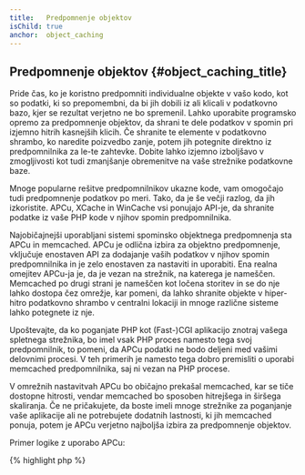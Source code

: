 ```yaml
---
title:   Predpomnenje objektov
isChild: true
anchor:  object_caching
---
```


## Predpomnenje objektov {#object_caching_title}

Pride čas, ko je koristno predpomniti individualne objekte v vašo kodo, kot so podatki, ki so prepomembni,
da bi jih dobili iz ali klicali v podatkovno bazo, kjer se rezultat verjetno ne bo spremenil. Lahko uporabite programsko
opremo za predpomnenje objektov, da shrani te dele podatkov v spomin pri izjemno hitrih kasnejših klicih. Če shranite te
elemente v podatkovno shrambo, ko naredite poizvedbo zanje, potem jih potegnite direktno iz predpomnilnika za le-te zahtevke.
Dobite lahko izjemno izboljšavo v zmogljivosti kot tudi zmanjšanje obremenitve na vaše strežnike podatkovne baze.

Mnoge popularne rešitve predpomnilnikov ukazne kode, vam omogočajo tudi predpomnenje podatkov po meri. Tako, da je še večji razlog,
da jih izkoristite. APCu, XCache in WinCache vsi ponujajo API-je, da shranite podatke iz vaše PHP kode v njihov spomin predpomnilnika.

Najobičajnejši uporabljani sistemi spominsko objektnega predpomnenja sta APCu in memcached. APCu je odlična izbira za objektno
predpomnenje, vključuje enostaven API za dodajanje vaših podatkov v njihov spomin predpomnilnika in je zelo enostaven za
nastaviti in uporabiti. Ena realna omejitev APCu-ja je, da je vezan na strežnik, na katerega je nameščen. Memcached po drugi strani je
nameščen kot ločena storitev in se do nje lahko dostopa čez omrežje, kar pomeni, da lahko shranite objekte v hiper-hitro podatkovno
shrambo v centralni lokaciji in mnoge različne sisteme lahko potegnete iz nje.

Upoštevajte, da ko poganjate PHP kot (Fast-)CGI aplikacijo znotraj vašega spletnega strežnika, bo imel vsak PHP proces namesto tega svoj
predpomnilnik, to pomeni, da APCu podatki ne bodo deljeni med vašimi delovnimi procesi. V teh primerih je namesto tega dobro premisliti o uporabi
memcached predpomnilnika, saj ni vezan na PHP procese.

V omrežnih nastavitvah APCu bo običajno prekašal memcached, kar se tiče dostopne hitrosti, vendar memcached bo sposoben
hitrejšega in širšega skaliranja. Če ne pričakujete, da boste imeli mnoge strežnike za poganjanje vaše aplikacije ali ne potrebujete
dodatnih lastnosti, ki jih memcached ponuja, potem je APCu verjetno najboljša izbira za predpomnenje objektov.

Primer logike z uporabo APCu:

{% highlight php %}
<?php
// check if there is data saved as 'expensive_data' in cache
$data = apc_fetch('expensive_data');
if ($data === false) {
    // data is not in cache; save result of expensive call for later use
    apc_add('expensive_data', $data = get_expensive_data());
}

print_r($data);
{% endhighlight %}

Upoštevajte, da pred PHP 5.5, APC ponuja tako predpomnilnik objektov kot tudi predpomnilnik ukazne kode. APCu je projekt,
ki je prinesel APC-jev predpomnilnik objektov v PHP 5.5+, odkar ima PHP sedaj vgrajeni predpomnilnik ukazne kode (OPcache).

### Naučite se več o popularnih sistemih predpomnilnikov objektov:

* [APCu](https://github.com/krakjoe/apcu)
* [APC Functions](http://php.net/ref.apc)
* [Memcached](http://memcached.org/)
* [Redis](http://redis.io/)
* [XCache APIs](http://xcache.lighttpd.net/wiki/XcacheApi)
* [WinCache Functions](http://php.net/ref.wincache)
